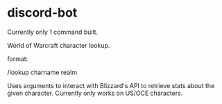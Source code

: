 # discord-bot

Currently only 1 command built.

World of Warcraft character lookup.

format:

/lookup charname realm

Uses arguments to interact with Blizzard's API to retrieve stats about the given character.
Currently only works on US/OCE characters. 

